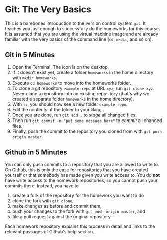 # Git: The Very Basics

This is a barebones introduction to the version control system `git`.
It teaches you just enough to successfully do the homeworks for this course.
It is assumed that you are using the virtual machine image and are already familiar with the very basics of the command line (`cd`, `mkdir`, and so on).

## Git in 5 Minutes

1. Open the Terminal.
   The icon is on the desktop.
1. If it doesn't exist yet, create a folder `homeworks` in the home directory with `mkdir homeworks`.
1. Execute `cd homeworks` to move into the homeworks folder.
1. To clone a git repository `example-repo` at URL `xyz`, run `git clone xyz`.
   Never clone a repository into an existing repository (that's why we created a separate folder `homeworks` in the home directory).
1. With `ls`, you should now see a new folder `example-repo`.
1. Edit the contents of the folder to your liking.
1. Once you are done, run `git add .` to *stage* all changed files.
1. Then run `git commit -m "put some message here"` to *commit* all changed files.
1. Finally, push the commit to the repository you cloned from with `git push origin master`.


## Github in 5 Minutes

You can only push commits to a repository that you are allowed to write to.
On Github, this is only the case for repositories that you have created yourself or that somebody has made given you write access to.
You do **not** have write access to the homework repositories, so you cannot push your commits there.
Instead, you have to

1. create a fork of the repository for the homework you want to do
1. clone the fork with `git clone`,
1. make changes as before and commit them,
1. push your changes to the fork with `git push origin master`, and
1. file a pull request against the original repository.

Each homework repository explains this process in detail and links to the relevant passages of Github's help section.
